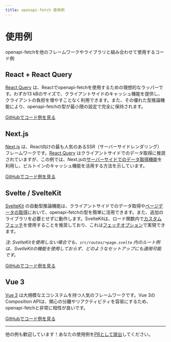 ```yaml
---
title: openapi-fetch 使用例
---
```


# 使用例

openapi-fetchを他のフレームワークやライブラリと組み合わせて使用するコード例

## React + React Query

[React Query](https://tanstack.com/query/latest) は、Reactでopenapi-fetchを使用するための理想的なラッパーです。わずか13 kBのサイズで、クライアントサイドのキャッシュ機能を提供し、クライアントの負担を増やすことなく利用できます。また、その優れた型推論機能により、openapi-fetchの型が最小限の設定で完全に保持されます。

[GitHubでコード例を見る](https://github.com/openapi-ts/openapi-typescript/tree/main/packages/openapi-fetch/examples/react-query)

## Next.js

[Next.js](https://nextjs.org/) は、React向けの最も人気のあるSSR（サーバーサイドレンダリング）フレームワークです。[React Query](#react--react-query) はクライアントサイドでのデータ取得に推奨されていますが、この例では、Next.jsの[サーバーサイドでのデータ取得機能](https://nextjs.org/docs/app/building-your-application/data-fetching/fetching-caching-and-revalidating#fetching-data-on-the-server-with-fetch)を利用し、ビルトインのキャッシュ機能を活用する方法を示しています。

[GitHubでコード例を見る](https://github.com/openapi-ts/openapi-typescript/tree/main/packages/openapi-fetch/examples/nextjs)

## Svelte / SvelteKit

[SvelteKit](https://kit.svelte.dev) の自動型推論機能は、クライアントサイドでのデータ取得や[ページデータの取得](https://kit.svelte.dev/docs/load#page-data)において、openapi-fetchの型を簡単に活用できます。また、追加のライブラリを必要とせずに動作します。SvelteKitは、ロード関数内で[カスタムフェッチ](https://kit.svelte.dev/docs/load#making-fetch-requests)を使用することを推奨しており、これは[フェッチオプション](/openapi-fetch/api#fetch-options)で実現できます。

_注: SvelteKitを使用しない場合でも、`src/routes/+page.svelte` 内のルート例は、SvelteKitの機能を使用しておらず、どのようなセットアップにも適用可能です。_

[GitHubでコード例を見る](https://github.com/openapi-ts/openapi-typescript/tree/main/packages/openapi-fetch/examples/sveltekit)

## Vue 3

[Vue 3](https://vuejs.org/) は大規模なエコシステムを持つ人気のフレームワークです。Vue 3のComposition APIは、関心の分離やリアクティビティを容易にするため、openapi-fetchと非常に相性が良いです。

[GitHubでコード例を見る](https://github.com/openapi-ts/openapi-typescript/tree/main/packages/openapi-fetch/examples/vue-3)

---

他の例も歓迎しています！あなたの使用例を[PRとして提出](https://github.com/openapi-ts/openapi-typescript/pulls)してください。